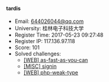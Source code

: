 #### tardis  

* Email: 644026044@qq.com  
* University: 桂林电子科技大学  
* Register Time: 2017-05-23 09:27:48  
* Register IP: 117.136.97.118  
* Score: 101  
* Solved challenges: 
  * [[WEB] as-fast-as-you-can](https://github.com/SniperOJ/Challenges/blob/master/web/as-fast-as-you-can.json)  
  * [[MISC] signin](https://github.com/SniperOJ/Challenges/blob/master/misc/signin.json)  
  * [[WEB] php-weak-type](https://github.com/SniperOJ/Challenges/blob/master/web/php-weak-type.json)  
